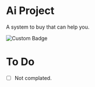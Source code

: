 # Ai Project
A system to buy that can help you.
<br>

<img
    alt="Custom Badge"
    src="https://img.shields.io/badge/any_text-you_like-white?style=for-the-badge"
/>

# To Do
- [ ] Not complated. 
